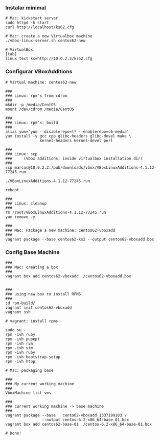

### Instalar minimal

    # Mac: kickstart server
    sudo httpd -k start
    curl http://localhost/ks62.cfg
    
    # Mac: create a new Virtualbox machine
    ./vbox-linux-server.sh centos62-new
    
    # VirtualBox:
    [tab]
    linux text ks=http://10.0.2.2/ks62.cfg
    
    
### Configurar VBoxAdditions

    # Virtual machine: centos62-new
    
    ###
    ### Linux: rpm's from cdrom
    ###
    mkdir -p /media/CentOS
    mount /dev/cdrom /media/CentOS
    
    ###
    ### Linux: rpm's: build
    ###
    alias yum='yum --disablerepo=\* --enablerepo=c6-media'
    yum install -y gcc cpp glibc-headers glibc-devel make \
                   kernel-headers kernel-devel perl

    ###
    ### Linux: scp
    ###     (Vbox additions: inside virtualbox installation dir)
    ###
    scp marcus@10.0.2.2:/pub/downloads/vbox/VBoxLinuxAdditions-4.1.12-77245.run .
    
    ./VBoxLinuxAdditions-4.1.12-77245.run
    
    reboot
    
    ###
    ### Linux: cleanup
    ###
    rm /root/VBoxLinuxAdditions-4.1.12-77245.run
    yum remove -y 
    
    ###
    ### Mac: Package a new machine: centos62-vboxadd
    ###
    vagrant package --base centos62-ks2 --output centos62-vboxadd.box
    
### Config Base Machine

    ###
    ### Mac: creating a box
    ###
    vagrant box add centos62-vboxadd ./centos62-vboxadd.box


    ###
    ### using new box to install RPMS
    ###
    cd rpm-build/
    vagrant init centos62-vboxadd
    vagrant ssh
    
    # vagrant: install rpms
    
    sudo su -
    rpm -ivh ruby
    rpm -ivh pupept
    rpm -ivh rvm
    rpm -ivh vim
    rpm -ivh ruby
    rpm -ivh bootstrap-setup
    rpm -ivh htop
    
    # Mac: packaging base
    
    ###
    ### My current working machine
    ###
    VboxMachine list vms
    
    ###
    ### current working machine -> base machine
    ###
    vagrant package --base   cento62-vboxadd_1337199183 \
                    --output centos-6.2-x86_64-base-01.box
    vagrant box add centos62-base-01 ./centos-6.2-x86_64-base-01.box
    
    # Done!
    
